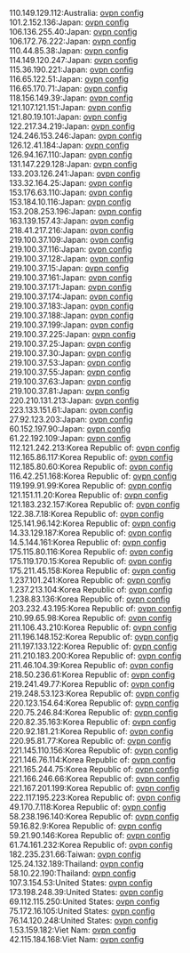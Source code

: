 110.149.129.112:Australia: [ovpn config](vpn/110_149_129_112.ovpn)  
101.2.152.136:Japan: [ovpn config](vpn/101_2_152_136.ovpn)  
106.136.255.40:Japan: [ovpn config](vpn/106_136_255_40.ovpn)  
106.172.76.222:Japan: [ovpn config](vpn/106_172_76_222.ovpn)  
110.44.85.38:Japan: [ovpn config](vpn/110_44_85_38.ovpn)  
114.149.120.247:Japan: [ovpn config](vpn/114_149_120_247.ovpn)  
115.36.190.221:Japan: [ovpn config](vpn/115_36_190_221.ovpn)  
116.65.122.51:Japan: [ovpn config](vpn/116_65_122_51.ovpn)  
116.65.170.71:Japan: [ovpn config](vpn/116_65_170_71.ovpn)  
118.156.149.39:Japan: [ovpn config](vpn/118_156_149_39.ovpn)  
121.107.121.151:Japan: [ovpn config](vpn/121_107_121_151.ovpn)  
121.80.19.101:Japan: [ovpn config](vpn/121_80_19_101.ovpn)  
122.217.34.219:Japan: [ovpn config](vpn/122_217_34_219.ovpn)  
124.246.153.246:Japan: [ovpn config](vpn/124_246_153_246.ovpn)  
126.12.41.184:Japan: [ovpn config](vpn/126_12_41_184.ovpn)  
126.94.167.110:Japan: [ovpn config](vpn/126_94_167_110.ovpn)  
131.147.229.128:Japan: [ovpn config](vpn/131_147_229_128.ovpn)  
133.203.126.241:Japan: [ovpn config](vpn/133_203_126_241.ovpn)  
133.32.164.25:Japan: [ovpn config](vpn/133_32_164_25.ovpn)  
153.176.63.110:Japan: [ovpn config](vpn/153_176_63_110.ovpn)  
153.184.10.116:Japan: [ovpn config](vpn/153_184_10_116.ovpn)  
153.208.253.196:Japan: [ovpn config](vpn/153_208_253_196.ovpn)  
163.139.157.43:Japan: [ovpn config](vpn/163_139_157_43.ovpn)  
218.41.217.216:Japan: [ovpn config](vpn/218_41_217_216.ovpn)  
219.100.37.109:Japan: [ovpn config](vpn/219_100_37_109.ovpn)  
219.100.37.116:Japan: [ovpn config](vpn/219_100_37_116.ovpn)  
219.100.37.128:Japan: [ovpn config](vpn/219_100_37_128.ovpn)  
219.100.37.15:Japan: [ovpn config](vpn/219_100_37_15.ovpn)  
219.100.37.161:Japan: [ovpn config](vpn/219_100_37_161.ovpn)  
219.100.37.171:Japan: [ovpn config](vpn/219_100_37_171.ovpn)  
219.100.37.174:Japan: [ovpn config](vpn/219_100_37_174.ovpn)  
219.100.37.183:Japan: [ovpn config](vpn/219_100_37_183.ovpn)  
219.100.37.188:Japan: [ovpn config](vpn/219_100_37_188.ovpn)  
219.100.37.199:Japan: [ovpn config](vpn/219_100_37_199.ovpn)  
219.100.37.225:Japan: [ovpn config](vpn/219_100_37_225.ovpn)  
219.100.37.25:Japan: [ovpn config](vpn/219_100_37_25.ovpn)  
219.100.37.30:Japan: [ovpn config](vpn/219_100_37_30.ovpn)  
219.100.37.53:Japan: [ovpn config](vpn/219_100_37_53.ovpn)  
219.100.37.55:Japan: [ovpn config](vpn/219_100_37_55.ovpn)  
219.100.37.63:Japan: [ovpn config](vpn/219_100_37_63.ovpn)  
219.100.37.81:Japan: [ovpn config](vpn/219_100_37_81.ovpn)  
220.210.131.213:Japan: [ovpn config](vpn/220_210_131_213.ovpn)  
223.133.151.61:Japan: [ovpn config](vpn/223_133_151_61.ovpn)  
27.92.123.203:Japan: [ovpn config](vpn/27_92_123_203.ovpn)  
60.152.197.90:Japan: [ovpn config](vpn/60_152_197_90.ovpn)  
61.22.192.109:Japan: [ovpn config](vpn/61_22_192_109.ovpn)  
112.121.242.213:Korea Republic of: [ovpn config](vpn/112_121_242_213.ovpn)  
112.165.86.117:Korea Republic of: [ovpn config](vpn/112_165_86_117.ovpn)  
112.185.80.60:Korea Republic of: [ovpn config](vpn/112_185_80_60.ovpn)  
116.42.251.168:Korea Republic of: [ovpn config](vpn/116_42_251_168.ovpn)  
119.199.91.99:Korea Republic of: [ovpn config](vpn/119_199_91_99.ovpn)  
121.151.11.20:Korea Republic of: [ovpn config](vpn/121_151_11_20.ovpn)  
121.183.232.157:Korea Republic of: [ovpn config](vpn/121_183_232_157.ovpn)  
122.38.7.18:Korea Republic of: [ovpn config](vpn/122_38_7_18.ovpn)  
125.141.96.142:Korea Republic of: [ovpn config](vpn/125_141_96_142.ovpn)  
14.33.129.187:Korea Republic of: [ovpn config](vpn/14_33_129_187.ovpn)  
14.5.144.161:Korea Republic of: [ovpn config](vpn/14_5_144_161.ovpn)  
175.115.80.116:Korea Republic of: [ovpn config](vpn/175_115_80_116.ovpn)  
175.119.170.15:Korea Republic of: [ovpn config](vpn/175_119_170_15.ovpn)  
175.211.45.158:Korea Republic of: [ovpn config](vpn/175_211_45_158.ovpn)  
1.237.101.241:Korea Republic of: [ovpn config](vpn/1_237_101_241.ovpn)  
1.237.213.104:Korea Republic of: [ovpn config](vpn/1_237_213_104.ovpn)  
1.238.83.136:Korea Republic of: [ovpn config](vpn/1_238_83_136.ovpn)  
203.232.43.195:Korea Republic of: [ovpn config](vpn/203_232_43_195.ovpn)  
210.99.65.98:Korea Republic of: [ovpn config](vpn/210_99_65_98.ovpn)  
211.106.43.210:Korea Republic of: [ovpn config](vpn/211_106_43_210.ovpn)  
211.196.148.152:Korea Republic of: [ovpn config](vpn/211_196_148_152.ovpn)  
211.197.133.122:Korea Republic of: [ovpn config](vpn/211_197_133_122.ovpn)  
211.210.183.200:Korea Republic of: [ovpn config](vpn/211_210_183_200.ovpn)  
211.46.104.39:Korea Republic of: [ovpn config](vpn/211_46_104_39.ovpn)  
218.50.236.61:Korea Republic of: [ovpn config](vpn/218_50_236_61.ovpn)  
219.241.49.77:Korea Republic of: [ovpn config](vpn/219_241_49_77.ovpn)  
219.248.53.123:Korea Republic of: [ovpn config](vpn/219_248_53_123.ovpn)  
220.123.154.64:Korea Republic of: [ovpn config](vpn/220_123_154_64.ovpn)  
220.75.246.84:Korea Republic of: [ovpn config](vpn/220_75_246_84.ovpn)  
220.82.35.163:Korea Republic of: [ovpn config](vpn/220_82_35_163.ovpn)  
220.92.181.21:Korea Republic of: [ovpn config](vpn/220_92_181_21.ovpn)  
220.95.81.77:Korea Republic of: [ovpn config](vpn/220_95_81_77.ovpn)  
221.145.110.156:Korea Republic of: [ovpn config](vpn/221_145_110_156.ovpn)  
221.146.76.114:Korea Republic of: [ovpn config](vpn/221_146_76_114.ovpn)  
221.165.244.75:Korea Republic of: [ovpn config](vpn/221_165_244_75.ovpn)  
221.166.246.66:Korea Republic of: [ovpn config](vpn/221_166_246_66.ovpn)  
221.167.201.199:Korea Republic of: [ovpn config](vpn/221_167_201_199.ovpn)  
222.117.195.223:Korea Republic of: [ovpn config](vpn/222_117_195_223.ovpn)  
49.170.7.118:Korea Republic of: [ovpn config](vpn/49_170_7_118.ovpn)  
58.238.196.140:Korea Republic of: [ovpn config](vpn/58_238_196_140.ovpn)  
59.16.82.9:Korea Republic of: [ovpn config](vpn/59_16_82_9.ovpn)  
59.21.90.146:Korea Republic of: [ovpn config](vpn/59_21_90_146.ovpn)  
61.74.161.232:Korea Republic of: [ovpn config](vpn/61_74_161_232.ovpn)  
182.235.231.66:Taiwan: [ovpn config](vpn/182_235_231_66.ovpn)  
125.24.132.189:Thailand: [ovpn config](vpn/125_24_132_189.ovpn)  
58.10.22.190:Thailand: [ovpn config](vpn/58_10_22_190.ovpn)  
107.3.154.53:United States: [ovpn config](vpn/107_3_154_53.ovpn)  
173.198.248.39:United States: [ovpn config](vpn/173_198_248_39.ovpn)  
69.112.115.250:United States: [ovpn config](vpn/69_112_115_250.ovpn)  
75.172.16.105:United States: [ovpn config](vpn/75_172_16_105.ovpn)  
76.14.120.248:United States: [ovpn config](vpn/76_14_120_248.ovpn)  
1.53.159.182:Viet Nam: [ovpn config](vpn/1_53_159_182.ovpn)  
42.115.184.168:Viet Nam: [ovpn config](vpn/42_115_184_168.ovpn)  
